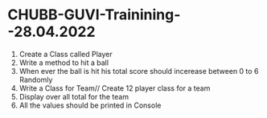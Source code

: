 # CHUBB-GUVI-Trainining--28.04.2022

1. Create a Class called Player
2. Write a method to hit a ball
3. When ever the ball is hit his total score should incerease between 0 to 6 Randomly
4. Write a Class for Team// Create 12 player class for a team
5.  Display over all total for the team
6.  All the values should be printed in Console
